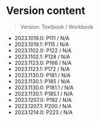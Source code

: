 # Version content
> Version: Textbook / Workbook

* 2023.1019.0: P111 / N/A
* 2023.1019.1: P115 / N/A
* 2023.1102.0: P122 / N/A
* 2023.1102.1: P128 / N/A
* 2023.1123.0: P166 / N/A
* 2023.1123.1: P172 / N/A
* 2023.1130.0: P181 / N/A
* 2023.1130.1: P185 / N/A
* 2023.1130.0: P181.1 / N/A
* 2023.1130.1: P185.1 / N/A
* 2023.1207.0: P192 / N/A
* 2023.1207.1: P200 / N/A
* 2023.1214.0: P223 / N/A